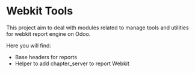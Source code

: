 Webkit Tools
============

This project aim to deal with modules related to manage tools and utilities for webkit report engine on Odoo.

Here you will find:

* Base headers for reports
* Helper to add chapter_server to report Webkit
